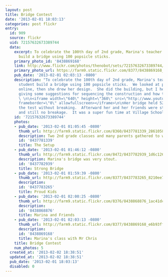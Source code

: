 ```yaml
---
layout: post
title: Bridge Contest
date: '2013-02-01 18:03:13'
categories: post flickr
entry:
  id: 909
  source: flickr
  uid: 72157632673389744
  data:
    excerpt: To celebrate the 100th day of 2nd grade, Marina's teacher had each student
      build a bridge using 100 popsicle sticks.
    primary_photo_id: '8438869168'
    link: http://www.flickr.com/photos/thenobot/sets/72157632673389744/
    primary_photo_url: https://farm9.static.flickr.com/8377/8438869168_e6b93ffc4a_m.jpg
    pub_date: '2013-02-01 02:03:13 -0800'
    description: "To celebrate the 100th day of 2nd grade, Marina's teacher had each
      student build a bridge using 100 popsicle sticks.  We looked at photos of bridges
      online, then she drew her design.  She did the building, but I helped her by
      giving some suggestions for sequencing the construction and how to make it stronger.
      \ \n\n<iframe width=\"640\" height=\"360\" src=\"http://www.youtube.com/embed/8HEf5M5zOao\"
      frameborder=\"0\" allowfullscreen></iframe>\n\nHer bridge held 52 pounds in
      the test without breaking.  Afterward her and her friends were standing on it,
      and still no breakage.  It was a super fun time at Village School!"
    id: '72157632673389744'
    photos:
    - pub_date: '2013-02-01 01:05:45 -0800'
      thumb_url: http://farm9.static.flickr.com/8360/8437781339_28610582e6_s.jpg
      description: Two 2nd grade classes and many parents gathered to watch the contest.
      id: '8437781339'
      title: The Setup
    - pub_date: '2013-02-01 01:46:12 -0800'
      thumb_url: http://farm9.static.flickr.com/8472/8437782939_1d6c1264a3_s.jpg
      description: Marina's bridge was very stout.
      id: '8437782939'
      title: Strong Bridge
    - pub_date: '2013-02-01 01:59:39 -0800'
      thumb_url: http://farm9.static.flickr.com/8377/8437783265_8210ee7695_s.jpg
      description: 
      id: '8437783265'
      title: Proud Kids
    - pub_date: '2013-02-01 02:00:25 -0800'
      thumb_url: http://farm9.static.flickr.com/8376/8438868876_1ac41dc8fd_s.jpg
      description: 
      id: '8438868876'
      title: Marina and Friends
    - pub_date: '2013-02-01 02:03:13 -0800'
      thumb_url: http://farm9.static.flickr.com/8377/8438869168_e6b93ffc4a_s.jpg
      description: 
      id: '8438869168'
      title: Marina's class with Mr Chris
    title: Bridge Contest
    num_photos: 5
  created_at: '2013-02-02 18:38:51'
  updated_at: '2013-02-02 18:38:51'
  pub_date: '2013-02-01 18:03:13'
  disabled: 0
---
```

